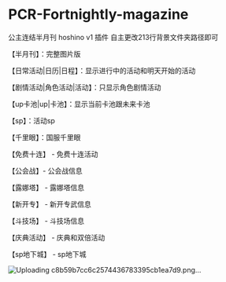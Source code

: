 # PCR-Fortnightly-magazine
公主连结半月刊
hoshino v1 插件
自主更改213行背景文件夹路径即可

【半月刊】：完整图片版

【日常活动|日历|日程】：显示进行中的活动和明天开始的活动

【剧情活动|角色活动|活动】：只显示角色剧情活动

【up卡池|up|卡池】：显示当前卡池跟未来卡池

【sp】：活动sp

【千里眼】：国服千里眼

【免费十连】 - 免费十连活动

【公会战】- 公会战信息

【露娜塔】 - 露娜塔信息

【新开专】 - 新开专武信息

【斗技场】 - 斗技场信息

【庆典活动】 - 庆典和双倍活动

【sp地下城】 - sp地下城

![Uploading c8b59b7cc6c2574436783395cb1ea7d9.png…]()

